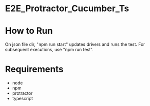 # E2E_Protractor_Cucumber_Ts

# How to Run
On json file dir, "npm run start" updates drivers and runs the test. For subsequent executions, use "npm run test".

# Requirements
- node
- npm
- protractor
- typescript
